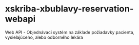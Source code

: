 # xskriba-xbublavy-reservation-webapi
Web API - Objednávací systém na základe požiadavky pacienta, vysielajúceho, alebo odborného lekára
